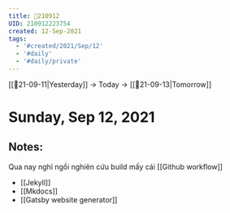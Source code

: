 ```yaml
---
title: 📝210912
UID: 210912223754
created: 12-Sep-2021
tags:
  - '#created/2021/Sep/12'
  - '#daily'
  - '#daily/private'
---
```

[[📝21-09-11|Yesterday]] -> Today -> [[📝21-09-13|Tomorrow]]
# Sunday, Sep 12, 2021

## Notes:
Qua nay nghỉ ngồi nghiên cứu build mấy cái [[Github workflow]]
- [[Jekyll]]
- [[Mkdocs]]
- [[Gatsby website generator]]

